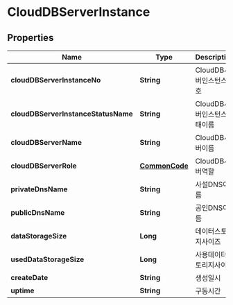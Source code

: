
# CloudDBServerInstance

## Properties
Name | Type | Description | Notes
------------ | ------------- | ------------- | -------------
**cloudDBServerInstanceNo** | **String** | CloudDB서버인스턴스번호 |  [optional]
**cloudDBServerInstanceStatusName** | **String** | CloudDB서버인스턴스상태이름 |  [optional]
**cloudDBServerName** | **String** | CloudDB서버이름 |  [optional]
**cloudDBServerRole** | [**CommonCode**](CommonCode.md) | CloudDB서버역할 |  [optional]
**privateDnsName** | **String** | 사설DNS이름 |  [optional]
**publicDnsName** | **String** | 공인DNS이름 |  [optional]
**dataStorageSize** | **Long** | 데이터스토리지사이즈 |  [optional]
**usedDataStorageSize** | **Long** | 사용데이터스토리지사이즈 |  [optional]
**createDate** | **String** | 생성일시 |  [optional]
**uptime** | **String** | 구동시간 |  [optional]



